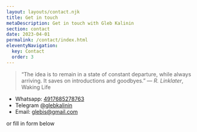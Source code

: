 ```yaml
---
layout: layouts/contact.njk
title: Get in touch
metaDescription: Get in touch with Gleb Kalinin
section: contact
date: 2023-04-01
permalink: /contact/index.html
eleventyNavigation:
  key: Contact
  order: 3
---
```


> “The idea is to remain in a state of constant departure, while always arriving. It saves on introductions and goodbyes.” 
> — *R. Linklater*, Waking Life

- Whatsapp: [4917685278763](https://wa.me/4917685278763)
- Telegram [@glebkalinin](https://t.me/glebkalinin)
- Email: [glebis@gmail.com](mailto:glebis@gmail.com)

or fill in form below